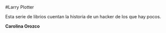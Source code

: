 #Larry Plotter

Esta serie de librios cuentan la historia de un hacker de los que hay pocos.

**Carolina Orozco**